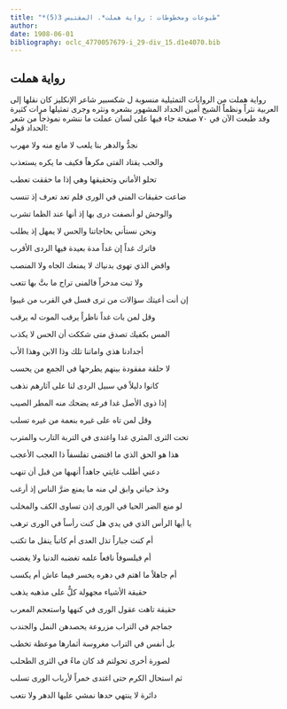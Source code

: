 ```yaml
---
title: "*طبوعات ومخطوطات : رواية هملت*. المقتبس 3(5)"
author: 
date: 1908-06-01
bibliography: oclc_4770057679-i_29-div_15.d1e4070.bib
---
```




##  رواية هملت 


 رواية هملت  من الروايات التمثيلية منسوبة ل  شكسبير  شاعر الإنكليز  كان نقلها إلى العربية نثراً ونظماً  الشيخ  أمين  الحداد  المشهور بشعره ونثره وجرى تمثيلها مرات كثيرة وقد طبعت الآن في  ٧٠  صفحة  جاء فيها على لسان عملت ما ننشره نموذجاً من شعر الحداد قوله: 

 نجدُّ والدهر بنا يلعب   لا مانع منه ولا مهرب  

 والحب يقتاد الفتى مكرهاً   فكيف ما يكره يستعذب  

 تحلو الأماني وتحقيقها   وهي إذا ما حققت تعطب  

 ضاعت حقيقات المنى في الورى   فلم تعد تعرف إذ تنسب  

 والوحش لو أنصفت درى بها   إذ أنها عند الظما تشرب  

 ونحن نستأني بحاجاتنا   والحس لا يمهل إذ يطلب  

 فاترك غداً إن غداً مدة   بعيدة فيها الردى الأقرب  

 واقض الذي تهوى بدنياك لا   يمنعك الجاه ولا المنصب  

 ولا تبت مدخراً فالمنى   تراح ما بتَّ بها تتعب  

 إن أنت أعيتك سؤالات من   ترى فسل في القرب من غيبوا  

 وقل لمن بات غداً ناظراً   يرقب الموت له يرقب  

 المس بكفيك تصدق متى   شككت أن الحس لا يكذب  

 أجدادنا هذي واماتنا   تلك وذا الابن وهذا الأب  

 لا حلقة مفقودة بينهم   يطرحها في الجمع من يحسب   

 كانوا دليلاً في سبيل الردى   لنا على آثارهم نذهب  

 إذا ذوى الأصل غدا فرعه   يضحك منه المطر الصيب  

 وقل لمن تاه على غيره   بنعمة من غيره تسلب  

 تحت الثرى المثري غدا واغتدى   في التربة التارب والمترب  

 هذا هو الحق الذي ما اقتضى   تفلسفاً ذا العجب الأعجب  

 دعني أطلب غايتي جاهداً   أنهبها من قبل أن تنهب  

 وخذ حياتي وابق لي منه ما   يمنع ضرَّ الناس إذ أرغب  

 لو منع الضر الحيا في الورى   إذن تساوى الكف والمخلب  
 
 يا أيها الرأس الذي في يدي   هل كنت رأساً في الورى ترهب  

 أم كنت جباراً تذل العدى   أم كاتباً ينقل ما تكتب  

 أم فيلسوفاً نافعاً علمه   تغضبه الدنيا ولا يغضب  

 أم جاهلاً ما اهتم في دهره   يخسر فيما عاش أم يكسب  

 حقيقة الأشياء مجهولة   كلٌّ على مذهبه يذهب  

 حقيقة تاهت عقول الورى   في كنهها واستعجم المعرب  

 جماجم في التراب مزروعة   يحصدهن النمل والجندب  

 بل أنفس في التراب مغروسة   أثمارها موعظة تخطب  

 لصورة أخرى تحولتم   قد كان ماءً في الثرى الطحلب  

 ثم استحال الكرم حتى اغتدى   خمراً لأرباب الورى تسلب  

 دائرة لا ينتهي حدها   نمشي عليها الدهر ولا نتعب  

